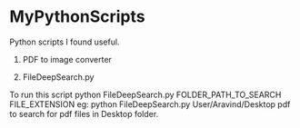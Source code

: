 # MyPythonScripts
Python scripts I found useful.

1. PDF to image converter

2. FileDeepSearch.py 

To run this script python FileDeepSearch.py FOLDER_PATH_TO_SEARCH FILE_EXTENSION eg: python FileDeepSearch.py User/Aravind/Desktop pdf to search for pdf files in Desktop folder.
